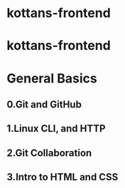 # kottans-frontend
# kottans-frontend
# General Basics
## 0.Git and GitHub


## 1.Linux CLI, and HTTP


## 2.Git Collaboration


## 3.Intro to HTML and CSS
